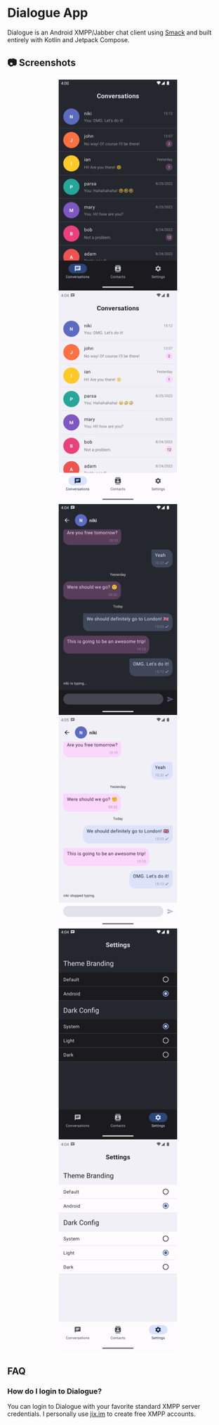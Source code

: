 # Dialogue App

Dialogue is an Android XMPP/Jabber chat client using [Smack](https://github.com/igniterealtime/Smack) and built entirely with Kotlin and Jetpack Compose.

## 📷 Screenshots

<p align="center">
<img src="screenshots/screenshot1.png" alt="drawing" width="270" />
<img src="screenshots/screenshot2.png" alt="drawing" width="270" />
<img src="screenshots/screenshot3.png" alt="drawing" width="270" />
<img src="screenshots/screenshot4.png" alt="drawing" width="270" />
<img src="screenshots/screenshot5.png" alt="drawing" width="270" />
<img src="screenshots/screenshot6.png" alt="drawing" width="270" />
</p>

## FAQ

### How do I login to Dialogue?

You can login to Dialogue with your favorite standard XMPP server credentials. I personally use [jix.im](https://jix.im) to create free XMPP accounts.
